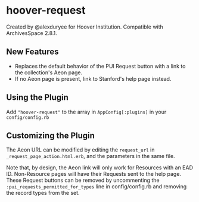 # hoover-request

Created by @alexduryee for Hoover Institution.
Compatible with ArchivesSpace 2.8.1.

## New Features

- Replaces the default behavior of the PUI Request button with a link to the collection's Aeon page.
- If no Aeon page is present, link to Stanford's help page instead.

## Using the Plugin

Add `"hoover-request"` to the array in `AppConfig[:plugins]` in your `config/config.rb`

## Customizing the Plugin

The Aeon URL can be modified by editing the `request_url` in `_request_page_action.html.erb`, and the parameters in the same file.

Note that, by design, the Aeon link will only work for Resources with an EAD ID.  Non-Resource pages will have their Requests sent to the help page.  These Request buttons can be removed by uncommenting the `:pui_requests_permitted_for_types` line in config/config.rb and removing the record types from the set.